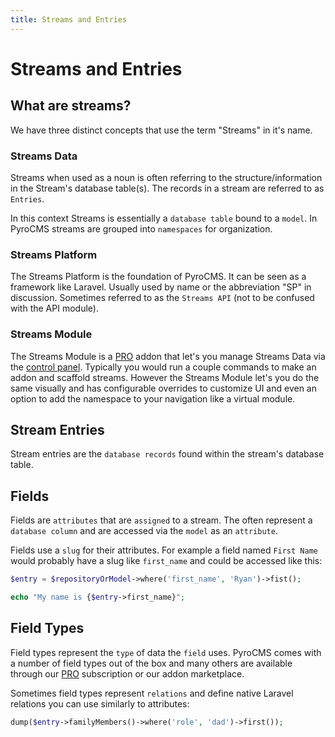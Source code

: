 ```yaml
---
title: Streams and Entries
---
```


# Streams and Entries

## What are streams?

We have three distinct concepts that use the term "Streams" in it's name.

### Streams Data

Streams when used as a noun is often referring to the structure/information in the Stream's database table(s). The records in a stream are referred to as `Entries`.
 
In this context Streams is essentially a `database table` bound to a `model`. In PyroCMS streams are grouped into `namespaces` for organization.

### Streams Platform

The Streams Platform is the foundation of PyroCMS. It can be seen as a framework like Laravel. Usually used by name or the abbreviation "SP" in discussion. Sometimes referred to as the `Streams API` (not to be confused with the API module).

### Streams Module

The Streams Module is a [PRO](https://pyrocms.com/pro) addon that let's you manage Streams Data via the [control panel](/documentation/pyrocms/latest/getting-started/control-panel). Typically you would run a couple commands to make an addon and scaffold streams. However the Streams Module let's you do the same visually and has configurable overrides to customize UI and even an option to add the namespace to your navigation like a virtual module.

## Stream Entries

Stream entries are the `database records` found within the stream's database table.

## Fields

Fields are `attributes` that are `assigned` to a stream. The often represent a `database column` and are accessed via the `model` as an `attribute`.

Fields use a `slug` for their attributes. For example a field named `First Name` would probably have a slug like `first_name` and could be accessed like this:

```php
$entry = $repositoryOrModel->where('first_name', 'Ryan')->fist();

echo "My name is {$entry->first_name}";
```

## Field Types

Field types represent the `type` of data the `field` uses. PyroCMS comes with a number of field types out of the box and many others are available through our [PRO](https://pyrocms.com/pro) subscription or our addon marketplace.
 
Sometimes field types represent `relations` and define native Laravel relations you can use similarly to attributes:

```php
dump($entry->familyMembers()->where('role', 'dad')->first());
```
